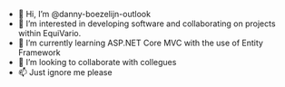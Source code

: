 - 👋 Hi, I’m @danny-boezelijn-outlook
- 👀 I’m interested in developing software and collaborating on projects within EquiVario.
- 🌱 I’m currently learning ASP.NET Core MVC with the use of Entity Framework
- 💞️ I’m looking to collaborate with collegues
- 📫 Just ignore me please

<!---
danny-boezelijn-equivario/danny-boezelijn-equivario is a ✨ special ✨ repository because its `README.md` (this file) appears on your GitHub profile.
You can click the Preview link to take a look at your changes.
--->
